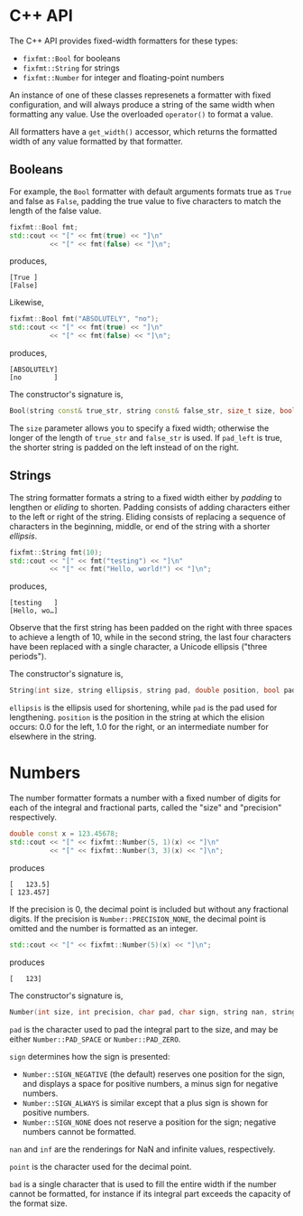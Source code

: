 # C++ API

The C++ API provides fixed-width formatters for these types:

- `fixfmt::Bool` for booleans
- `fixfmt::String` for strings
- `fixfmt::Number` for integer and floating-point numbers

An instance of one of these classes represenets a formatter with fixed
configuration, and will always produce a string of the same width when
formatting any value.  Use the overloaded `operator()` to format a value.

All formatters have a `get_width()` accessor, which returns the formatted width
of any value formatted by that formatter.


## Booleans

For example, the `Bool` formatter with default arguments formats true as `True `
and false as `False`, padding the true value to five characters to match the
length of the false value.

```c++
fixfmt::Bool fmt;
std::cout << "[" << fmt(true) << "]\n"
          << "[" << fmt(false) << "]\n";
```

produces,

```
[True ]
[False]
```

Likewise,

```c++
fixfmt::Bool fmt("ABSOLUTELY", "no");
std::cout << "[" << fmt(true) << "]\n"
          << "[" << fmt(false) << "]\n";
```

produces,

```
[ABSOLUTELY]
[no        ]
```

The constructor's signature is,

```c++
Bool(string const& true_str, string const& false_str, size_t size, bool pad_left)
```

The `size` parameter allows you to specify a fixed width; otherwise the longer
of the length of `true_str` and `false_str` is used.  If `pad_left` is true, the
shorter string is padded on the left instead of on the right.


## Strings

The string formatter formats a string to a fixed width either by _padding_ to
lengthen or _eliding_ to shorten.  Padding consists of adding characters either
to the left or right of the string.  Eliding consists of replacing a sequence of
characters in the beginning, middle, or end of the string with a shorter
_ellipsis_.  

```c++
fixfmt::String fmt(10);
std::cout << "[" << fmt("testing") << "]\n"
          << "[" << fmt("Hello, world!") << "]\n";
```

produces,

```
[testing   ]
[Hello, wo…]
```

Observe that the first string has been padded on the right with three spaces to
achieve a length of 10, while in the second string, the last four characters
have been replaced with a single character, a Unicode ellipsis ("three
periods").  

The constructor's signature is,

```c++
String(int size, string ellipsis, string pad, double position, bool pad_left)
```

`ellipsis` is the ellipsis used for shortening, while `pad` is the pad used for
lengthening.  `position` is the position in the string at which the elision
occurs: 0.0 for the left, 1.0 for the right, or an intermediate number for
elsewhere in the string.  


# Numbers

The number formatter formats a number with a fixed number of digits for each of
the integral and fractional parts, called the "size" and "precision"
respectively.

```c++
double const x = 123.45678;
std::cout << "[" << fixfmt::Number(5, 1)(x) << "]\n"
          << "[" << fixfmt::Number(3, 3)(x) << "]\n";
```

produces

```
[   123.5]
[ 123.457]
```

If the precision is 0, the decimal point is included but without any fractional
digits.  If the precision is `Number::PRECISION_NONE`, the decimal point is
omitted and the number is formatted as an integer.

```c++
std::cout << "[" << fixfmt::Number(5)(x) << "]\n";
```

produces

```
[   123]
```

The constructor's signature is,

```c++
Number(int size, int precision, char pad, char sign, string nan, string inf, char point, char bad)
```

`pad` is the character used to pad the integral part to the size, and may be
either `Number::PAD_SPACE` or `Number::PAD_ZERO`.  

`sign` determines how the sign is presented: 

- `Number::SIGN_NEGATIVE` (the default) reserves one position for the sign, and
  displays a space for positive numbers, a minus sign for negative numbers.  
- `Number::SIGN_ALWAYS` is similar except that a plus sign is shown for positive
  numbers. 
- `Number::SIGN_NONE` does not reserve a position for the sign; negative numbers
  cannot be formatted.

`nan` and `inf` are the renderings for NaN and infinite values, respectively.

`point` is the character used for the decimal point.

`bad` is a single character that is used to fill the entire width if the number
cannot be formatted, for instance if its integral part exceeds the capacity of
the format size.

